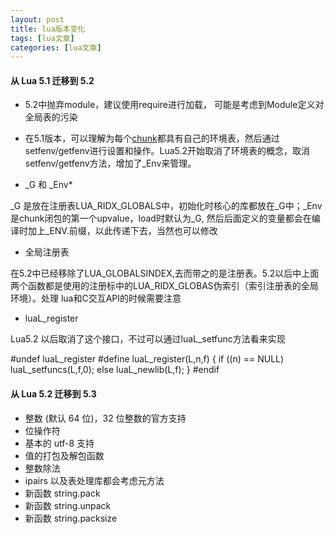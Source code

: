 ```yaml
---
layout: post
title: lua版本变化 
tags: [lua文章]
categories: [lua文章]
---
```

#### 从 Lua 5.1 迁移到 5.2

  * 5.2中抛弃module，建议使用require进行加载， 可能是考虑到Module定义对全局表的污染

  * 在5.1版本，可以理解为每个[chunk](https://www.lua.org/pil/1.1.html)都具有自己的环境表，然后通过setfenv/getfenv进行设置和操作。Lua5.2开始取消了环境表的概念，取消setfenv/getfenv方法，增加了_Env来管理。

  * _G 和 _Env*

_G 是放在注册表LUA_RIDX_GLOBALS中，初始化时核心的库都放在_G中；_Env 是chunk闭包的第一个upvalue，load时默认为_G,
然后后面定义的变量都会在编译时加上_ENV.前缀，以此传递下去，当然也可以修改

  * 全局注册表

在5.2中已经移除了LUA_GLOBALSINDEX,去而带之的是注册表。5.2以后中上面两个函数都是使用的注册标中的LUA_RIDX_GLOBAS伪索引（索引注册表的全局环境）。处理
lua和C交互API的时候需要注意

  * luaL_register

Lua5.2 以后取消了这个接口，不过可以通过luaL_setfunc方法看来实现

#undef luaL_register #define luaL_register(L,n,f) { if ((n) == NULL)
luaL_setfuncs(L,f,0); else luaL_newlib(L,f); } #endif

#### 从 Lua 5.2 迁移到 5.3

  * 整数 (默认 64 位)，32 位整数的官方支持
  * 位操作符
  * 基本的 utf-8 支持
  * 值的打包及解包函数
  * 整数除法
  * ipairs 以及表处理库都会考虑元方法
  * 新函数 string.pack
  * 新函数 string.unpack
  * 新函数 string.packsize